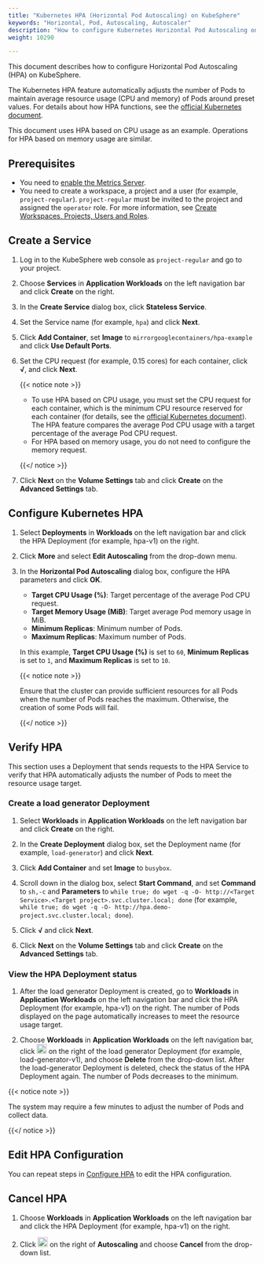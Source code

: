 ```yaml
---
title: "Kubernetes HPA (Horizontal Pod Autoscaling) on KubeSphere"
keywords: "Horizontal, Pod, Autoscaling, Autoscaler"
description: "How to configure Kubernetes Horizontal Pod Autoscaling on KubeSphere."
weight: 10290

---
```


This document describes how to configure Horizontal Pod Autoscaling (HPA) on KubeSphere.

The Kubernetes HPA feature automatically adjusts the number of Pods to maintain average resource usage (CPU and memory) of Pods around preset values. For details about how HPA functions, see the [official Kubernetes document](https://kubernetes.io/docs/tasks/run-application/horizontal-pod-autoscale/).

This document uses HPA based on CPU usage as an example. Operations for HPA based on memory usage are similar.

## Prerequisites

- You need to [enable the Metrics Server](https://kubesphere.io/docs/pluggable-components/metrics-server/).
- You need to create a workspace, a project and a user (for example, `project-regular`). `project-regular` must be invited to the project and assigned the `operator` role. For more information, see [Create Workspaces, Projects, Users and Roles](/docs/quick-start/create-workspace-and-project/).

## Create a Service

1. Log in to the KubeSphere web console as `project-regular` and go to your project.

2. Choose **Services** in **Application Workloads** on the left navigation bar and click **Create** on the right.

3. In the **Create Service** dialog box, click **Stateless Service**.

4. Set the Service name (for example, `hpa`) and click **Next**.

5. Click **Add Container**, set **Image** to `mirrorgooglecontainers/hpa-example` and click **Use Default Ports**.

6. Set the CPU request (for example, 0.15 cores) for each container, click **√**, and click **Next**.

   {{< notice note >}}

   * To use HPA based on CPU usage, you must set the CPU request for each container, which is the minimum CPU resource reserved for each container (for details, see the [official Kubernetes document](https://kubernetes.io/docs/concepts/configuration/manage-resources-containers/)). The HPA feature compares the average Pod CPU usage with a target percentage of the average Pod CPU request.
   * For HPA based on memory usage, you do not need to configure the memory request.

   {{</ notice >}}

7. Click **Next** on the **Volume Settings** tab and click **Create** on the **Advanced Settings** tab.

## Configure Kubernetes HPA

1. Select **Deployments** in **Workloads** on the left navigation bar and click the HPA Deployment (for example, hpa-v1) on the right.

2. Click **More** and select **Edit Autoscaling** from the drop-down menu.

3. In the **Horizontal Pod Autoscaling** dialog box, configure the HPA parameters and click **OK**.

   * **Target CPU Usage (%)**: Target percentage of the average Pod CPU request.
   * **Target Memory Usage (MiB)**: Target average Pod memory usage in MiB.
   * **Minimum Replicas**: Minimum number of Pods.
   * **Maximum Replicas**: Maximum number of Pods.

   In this example, **Target CPU Usage (%)** is set to `60`, **Minimum Replicas** is set to `1`, and **Maximum Replicas** is set to `10`.

   {{< notice note >}}

   Ensure that the cluster can provide sufficient resources for all Pods when the number of Pods reaches the maximum. Otherwise, the creation of some Pods will fail.

   {{</ notice >}}

## Verify HPA

This section uses a Deployment that sends requests to the HPA Service to verify that HPA automatically adjusts the number of Pods to meet the resource usage target.

### Create a load generator Deployment

1. Select **Workloads** in **Application Workloads** on the left navigation bar and click **Create** on the right.

2. In the **Create Deployment** dialog box, set the Deployment name (for example, `load-generator`) and click **Next**.

3. Click **Add Container** and set **Image** to `busybox`.

4. Scroll down in the dialog box, select **Start Command**, and set **Command** to `sh,-c` and **Parameters** to `while true; do wget -q -O- http://<Target Service>.<Target project>.svc.cluster.local; done` (for example, `while true; do wget -q -O- http://hpa.demo-project.svc.cluster.local; done`).

5. Click **√** and click **Next**.

6. Click **Next** on the **Volume Settings** tab and click **Create** on the **Advanced Settings** tab.

### View the HPA Deployment status

1. After the load generator Deployment is created, go to **Workloads** in **Application Workloads** on the left navigation bar and click the HPA Deployment (for example, hpa-v1) on the right. The number of Pods displayed on the page automatically increases to meet the resource usage target.

2. Choose **Workloads** in **Application Workloads** on the left navigation bar, click <img src="/images/docs/project-user-guide/application-workloads/horizontal-pod-autoscaling/three-dots.png" width="20px" /> on the right of the load generator Deployment (for example, load-generator-v1), and choose **Delete** from the drop-down list. After the load-generator Deployment is deleted, check the status of the HPA Deployment again. The number of Pods decreases to the minimum.

{{< notice note >}}

The system may require a few minutes to adjust the number of Pods and collect data.

{{</ notice >}}

## Edit HPA Configuration

You can repeat steps in [Configure HPA](#configure-hpa) to edit the HPA configuration.

## Cancel HPA

1. Choose **Workloads** in **Application Workloads** on the left navigation bar and click the HPA Deployment (for example, hpa-v1) on the right.

2. Click <img src="/images/docs/project-user-guide/application-workloads/horizontal-pod-autoscaling/three-dots.png" width="20px" /> on the right of **Autoscaling** and choose **Cancel** from the drop-down list.


